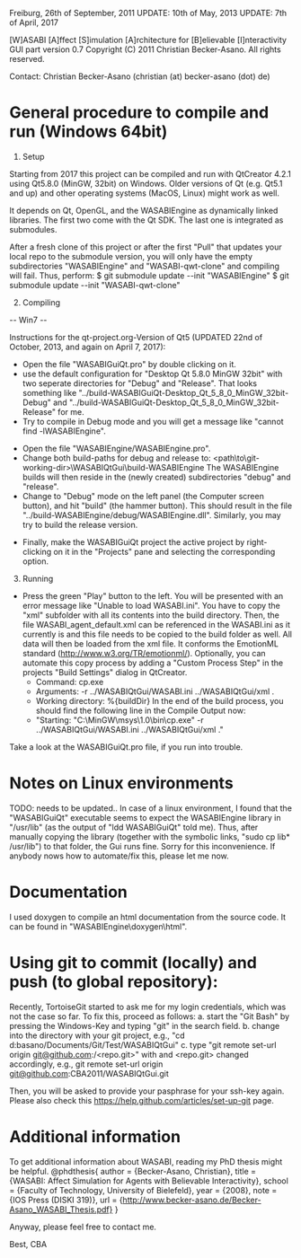 Freiburg, 26th of September, 2011
UPDATE: 10th of May, 2013
UPDATE: 7th of April, 2017

[W]ASABI [A]ffect [S]imulation [A]rchitecture for [B]elievable [I]nteractivity
GUI part version 0.7
Copyright (C) 2011 Christian Becker-Asano.
All rights reserved.

Contact: Christian Becker-Asano (christian (at) becker-asano (dot) de)

# General procedure to compile and run (Windows 64bit)

1. Setup

Starting from 2017 this project can be compiled and run with QtCreator 4.2.1 using Qt5.8.0 (MinGW, 32bit) on Windows. Older versions of Qt (e.g. Qt5.1 and up) and other operating systems (MacOS, Linux) might work as well.

It depends on Qt, OpenGL, and the WASABIEngine as dynamically linked libraries. The first two come with the Qt SDK. The last one is integrated as submodules.

After a fresh clone of this project or after the first "Pull" that updates your local repo to the submodule version, you will only have the empty subdirectories "WASABIEngine" and "WASABI-qwt-clone" and compiling will fail. Thus, perform:
$ git submodule update --init "WASABIEngine"
$ git submodule update --init "WASABI-qwt-clone"

2. Compiling

-- Win7 --

Instructions for the qt-project.org-Version of Qt5 (UPDATED 22nd of October, 2013, and again on April 7, 2017):
* Open the file "WASABIGuiQt.pro" by double clicking on it.
* use the default configuration for "Desktop Qt 5.8.0 MinGW 32bit" with two seperate directories for "Debug" and "Release".
  That looks something like "../build-WASABIGuiQt-Desktop_Qt_5_8_0_MinGW_32bit-Debug" and "../build-WASABIGuiQt-Desktop_Qt_5_8_0_MinGW_32bit-Release" for me.
* Try to compile in Debug mode and you will get a message like "cannot find -lWASABIEngine".
- Open the file "WASABIEngine/WASABIEngine.pro".
- Change both build-paths for debug and release to:
  <path\to\git-working-dir>\WASABIQtGui\build-WASABIEngine
  The WASABIEngine builds will then reside in the (newly created) subdirectories "debug" and "release".
- Change to "Debug" mode on the left panel (the Computer screen button), and hit "build" (the hammer button).
  This should result in the file "../build-WASABIEngine/debug/WASABIEngine.dll". Similarly, you may try to build the release version.
* Finally, make the WASABIGuiQt project the active project by right-clicking on it in the "Projects" pane and selecting the corresponding option.

3. Running

* Press the green "Play" button to the left.
  You will be presented with an error message like "Unable to load WASABI.ini".
  You have to copy the "xml" subfolder with all its contents into the build directory. Then, the file WASABI_agent_default.xml can be referenced in the WASABI.ini as it currently is and this file needs to be copied to the build folder as well. All data will then be loaded from the xml file. It conforms the EmotionML standard (http://www.w3.org/TR/emotionml/).
  Optionally, you can automate this copy process by adding a "Custom Process Step" in the projects "Build Settings" dialog in QtCreator.
  + Command: cp.exe
  + Arguments: -r ../WASABIQtGui/WASABI.ini ../WASABIQtGui/xml .
  + Working directory: %{buildDir}
In the end of the build process, you should find the following line in the Compile Output now:
  + "Starting: "C:\MinGW\msys\1.0\bin\cp.exe" -r ../WASABIQtGui/WASABI.ini ../WASABIQtGui/xml ."

Take a look at the WASABIGuiQt.pro file, if you run into trouble. 

# Notes on Linux environments

TODO: needs to be updated..
In case of a linux environment, I found that the "WASABIGuiQt" executable seems to expect the WASABIEngine library in "/usr/lib" (as the output of "ldd WASABIGuiQt" told me). Thus, after manually copying the library (together with the symbolic links, "sudo cp lib* /usr/lib") to that folder, the Gui runs fine. Sorry for this inconvenience. If anybody nows how to automate/fix this, please let me now.

# Documentation
I used doxygen to compile an html documentation from the source code. It can be found in
"WASABIEngine\doxygen\html".

# Using git to commit (locally) and push (to global repository):
Recently, TortoiseGit started to ask me for my login credentials, which was not the case so far. To fix this, proceed as follows:
a. start the "Git Bash" by pressing the Windows-Key and typing "git" in the search field.
b. change into the directory with your git project, e.g., "cd d:basano/Documents/Git/Test/WASABIQtGui"
c. type "git remote set-url origin git@github.com:<username>/<repo.git>" with <username> and <repo.git> changed accordingly, e.g.,
   git remote set-url origin git@github.com:CBA2011/WASABIQtGui.git

Then, you will be asked to provide your pasphrase for your ssh-key again.
Please also check this https://help.github.com/articles/set-up-git page.

# Additional information
To get additional information about WASABI, reading my PhD thesis might be helpful.
@phdthesis{
  author = {Becker-Asano, Christian},
  title = {WASABI: Affect Simulation for Agents with Believable Interactivity},
  school = {Faculty of Technology, University of Bielefeld},
  year = {2008},
  note = {IOS Press (DISKI 319)},
  url = {http://www.becker-asano.de/Becker-Asano_WASABI_Thesis.pdf}
}

Anyway, please feel free to contact me.

Best,
CBA
